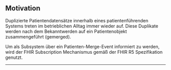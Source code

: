 ## Motivation

Duplizierte Patientendatensätze innerhalb eines patientenführenden Systems treten im betrieblichen Alltag immer wieder auf. Diese Duplikate werden nach dem Bekanntwerden auf ein Patientenobjekt zusammengeführt (gemerged).

Um als Subsystem über ein Patienten-Merge-Event informiert zu werden, wird der FHIR Subscription Mechanismus gemäß der FHIR R5 Spezifikation genutzt.

---
